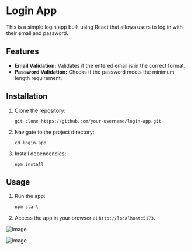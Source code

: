 # Login App

This is a simple login app built using React that allows users to log in with their email and password.

## Features

- **Email Validation:** Validates if the entered email is in the correct format.
- **Password Validation:** Checks if the password meets the minimum length requirement.

## Installation

1. Clone the repository:

   ```
   git clone https://github.com/your-username/login-app.git
   ```

2. Navigate to the project directory:

   ```
   cd login-app
   ```

3. Install dependencies:

   ```
   npm install
   ```

## Usage

1. Run the app:

   ```bash
   npm start
   ```

2. Access the app in your browser at `http://localhost:5173`.

![image](https://github.com/akifalbayrak/form-user-input/assets/142679378/ab3200ab-a708-45aa-8fbc-f1a84292889e)

![image](https://github.com/akifalbayrak/form-user-input/assets/142679378/17037c9c-8936-469f-9902-21528683b2a6)

